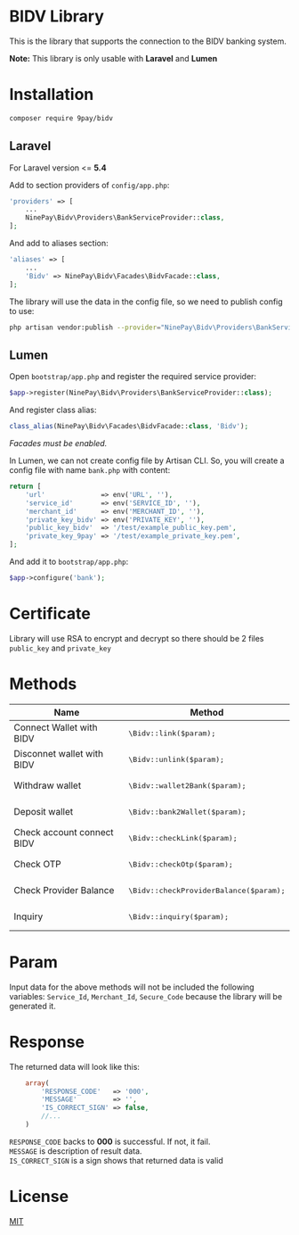 # BIDV Library
This is the library that supports the connection to the BIDV banking system.

**Note:** This library is only usable with **Laravel** and **Lumen**

# Installation
```bash
composer require 9pay/bidv
```

## Laravel
For Laravel version <= **5.4**

Add to section providers of `config/app.php`:
```php
'providers' => [
    ...
    NinePay\Bidv\Providers\BankServiceProvider::class,
];
```
And add to aliases section:
```php
'aliases' => [
    ...
    'Bidv' => NinePay\Bidv\Facades\BidvFacade::class,
];
```

The library will use the data in the config file, so we need to publish config to use:
```bash
php artisan vendor:publish --provider="NinePay\Bidv\Providers\BankServiceProvider" --tag=config
```

## Lumen
Open `bootstrap/app.php` and register the required service provider:
```php
$app->register(NinePay\Bidv\Providers\BankServiceProvider::class);
```
And register class alias:
```php
class_alias(NinePay\Bidv\Facades\BidvFacade::class, 'Bidv');
```

*Facades must be enabled.*

In Lumen, we can not create config file by Artisan CLI. So, you will create a config file with name `bank.php` with content:
```php
return [
    'url'              => env('URL', ''),
    'service_id'       => env('SERVICE_ID', ''),
    'merchant_id'      => env('MERCHANT_ID', ''),
    'private_key_bidv' => env('PRIVATE_KEY', ''),
	'public_key_bidv'  => '/test/example_public_key.pem',
	'private_key_9pay' => '/test/example_private_key.pem',
]; 
```
And add it to `bootstrap/app.php`:
```php
$app->configure('bank');
```

# Certificate
Library will use RSA to encrypt and decrypt so there should be 2 files `public_key` and `private_key`

# Methods
| **Name**  | **Method** |
| --------------------------- | ------------- |
| Connect Wallet with BIDV    | <pre>\Bidv::link($param);</pre>                 |
| Disconnet wallet with BIDV  | <pre>\Bidv::unlink($param);</pre>               |
| Withdraw wallet             | <pre>\Bidv::wallet2Bank($param);</pre>          |
| Deposit wallet              | <pre>\Bidv::bank2Wallet($param);</pre>          |
| Check account connect BIDV  | <pre>\Bidv::checkLink($param);</pre>            |
| Check OTP                   | <pre>\Bidv::checkOtp($param);</pre>             |
| Check Provider Balance      | <pre>\Bidv::checkProviderBalance($param);</pre> |
| Inquiry                     | <pre>\Bidv::inquiry($param);</pre>              |
# Param
Input data for the above methods will not be included the following variables: `Service_Id`, `Merchant_Id`, `Secure_Code` because the library will be generated it.

# Response
The returned data will look like this:
```php
    array(
        'RESPONSE_CODE'   => '000',
        'MESSAGE'         => '',
        'IS_CORRECT_SIGN' => false,
        //...
    )
```
`RESPONSE_CODE` backs to **000** is successful. If not, it fail.<br/>
`MESSAGE` is description of result data.<br/>
`IS_CORRECT_SIGN` is a sign shows that returned data is valid
# License
[MIT](https://choosealicense.com/licenses/mit/)






